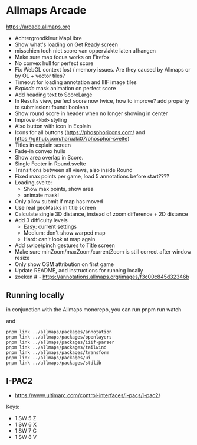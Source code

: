 # Allmaps Arcade

https://arcade.allmaps.org

- Achtergrondkleur MapLibre
- Show what's loading on Get Ready screen
- misschien toch niet score van oppervlakte laten afhangen
- Make sure map focus works on Firefox
- No convex hull for perfect score
- Fix WebGL context lost / memory issues. Are they caused by Allmaps or by OL + vector tiles?
- Timeout for loading annotation and IIIF image tiles
- _Explode_ mask animation on perfect score
- Add heading text to ScoreLarge
- In Results view, perfect score now twice, how to improve? add property to submission: found: boolean
- Show round score in header when no longer showing in center
- Improve `<kbd>` styling
- Also button with icon in Explain
- Icons for all buttons (https://phosphoricons.com/ and https://github.com/haruaki07/phosphor-svelte)
- Titles in explain screen
- Fade-in convex hulls
- Show area overlap in Score.
- Single Footer in Round.svelte
- Transitions between all views, also inside Round
- Fixed max points per game, load 5 annotations before start????
- Loading.svelte:
  - Show max points, show area
  - animate mask!
- Only allow submit if map has moved
- Use real geoMasks in title screen
- Calculate single 3D distance, instead of zoom difference + 2D distance
- Add 3 difficulty levels
  - Easy: current settings
  - Medium: don't show warped map
  - Hard: can't look at map again
- Add swipe/pinch gestures to Title screen
- Make sure minZoom/maxZoom/currentZoom is still correct after window resize
- Only show OSM attribution on first game
- Update README, add instructions for running locally
- zoeken # - https://annotations.allmaps.org/images/f3c00c845d32346b

## Running locally

in conjunction with the Allmaps monorepo, you can run
pnpm run watch

and

    pnpm link ../allmaps/packages/annotation
    pnpm link ../allmaps/packages/openlayers
    pnpm link ../allmaps/packages/iiif-parser
    pnpm link ../allmaps/packages/tailwind
    pnpm link ../allmaps/packages/transform
    pnpm link ../allmaps/packages/ui
    pnpm link ../allmaps/packages/stdlib

## I-PAC2

- https://www.ultimarc.com/control-interfaces/i-pacs/i-pac2/

Keys:

- 1 SW 5 Z
- 1 SW 6 X
- 1 SW 7 C
- 1 SW 8 V

